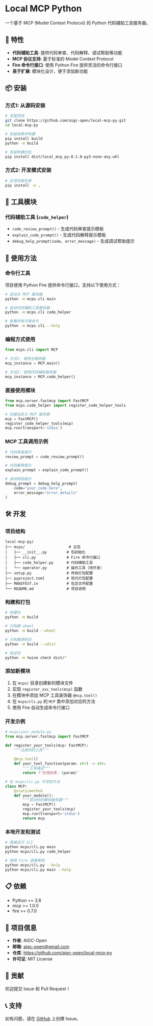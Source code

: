 # Local MCP Python

一个基于 MCP (Model Context Protocol) 的 Python 代码辅助工具服务器。

## 🚀 特性

- **代码辅助工具**: 提供代码审查、代码解释、调试帮助等功能
- **MCP 协议支持**: 基于标准的 Model Context Protocol
- **Fire 命令行接口**: 使用 Python Fire 提供灵活的命令行接口
- **易于扩展**: 模块化设计，便于添加新功能

## 📦 安装

### 方式1: 从源码安装

```bash
# 克隆项目
git clone https://github.com/aigc-open/local-mcp-py.git
cd local-mcp-py

# 安装依赖并构建
pip install build
python -m build

# 安装构建的包
pip install dist/local_mcp_py-0.1.0-py3-none-any.whl
```

### 方式2: 开发模式安装

```bash
# 在项目根目录
pip install -e .
```

## 🔧 工具模块

### 代码辅助工具 (`code_helper`)
- `code_review_prompt()` - 生成代码审查提示模板
- `explain_code_prompt()` - 生成代码解释提示模板  
- `debug_help_prompt(code, error_message)` - 生成调试帮助提示

## 🎯 使用方法

### 命令行工具

项目使用 Python Fire 提供命令行接口，支持以下使用方式：

```bash
# 启动主 MCP 服务器
python -m mcps.cli main

# 启动代码辅助工具服务器
python -m mcps.cli code_helper

# 查看所有可用命令
python -m mcps.cli --help
```

### 编程方式使用

```python
from mcps.cli import MCP

# 方式1: 使用主服务器
mcp_instance = MCP.main()

# 方式2: 使用代码辅助服务器
mcp_instance = MCP.code_helper()
```

### 直接使用模块

```python
from mcp.server.fastmcp import FastMCP
from mcps.code_helper import register_code_helper_tools

# 创建自定义 MCP 服务器
mcp = FastMCP()
register_code_helper_tools(mcp)
mcp.run(transport='stdio')
```

### MCP 工具调用示例

```python
# 代码审查提示
review_prompt = code_review_prompt()

# 代码解释提示  
explain_prompt = explain_code_prompt()

# 调试帮助提示
debug_prompt = debug_help_prompt(
    code="your_code_here", 
    error_message="error_details"
)
```

## 🛠️ 开发

### 项目结构

```
local-mcp-py/
├── mcps/                    # 主包
│   ├── __init__.py         # 包初始化
│   ├── cli.py              # Fire 命令行接口
│   ├── code_helper.py      # 代码辅助工具
│   └── operator.py         # 操作工具（待开发）
├── setup.py                # 传统打包配置
├── pyproject.toml          # 现代打包配置
├── MANIFEST.in             # 包含文件配置
└── README.md               # 项目说明
```

### 构建和打包

```bash
# 构建包
python -m build

# 只构建 wheel
python -m build --wheel

# 只构建源码包
python -m build --sdist

# 验证包
python -m twine check dist/*
```

### 添加新模块

1. 在 `mcps/` 目录创建新的模块文件
2. 实现 `register_xxx_tools(mcp)` 函数
3. 在模块中添加 MCP 工具装饰器 `@mcp.tool()`
4. 在 `mcps/cli.py` 的 `MCP` 类中添加对应的方法
5. 使用 Fire 自动生成命令行接口

### 开发示例

```python
# mcps/your_module.py
from mcp.server.fastmcp import FastMCP

def register_your_tools(mcp: FastMCP):
    """注册你的工具"""
    
    @mcp.tool()
    def your_tool_function(param: str) -> str:
        """工具描述"""
        return f"处理结果: {param}"

# 在 mcps/cli.py 中添加方法
class MCP:
    @staticmethod
    def your_module():
        """启动你的模块服务器"""
        mcp = FastMCP()
        register_your_tools(mcp)
        mcp.run(transport='stdio')
        return mcp
```

### 本地开发和测试

```bash
# 直接运行 CLI
python mcps/cli.py main
python mcps/cli.py code_helper

# 使用 Fire 查看帮助
python mcps/cli.py --help
python mcps/cli.py main --help
```

## 📋 依赖

- Python >= 3.8
- mcp >= 1.0.0
- fire >= 0.7.0

## 🌟 项目信息

- **作者**: AIGC-Open
- **邮箱**: aigc-open@gmail.com
- **仓库**: https://github.com/aigc-open/local-mcp-py
- **许可证**: MIT License

## 🤝 贡献

欢迎提交 Issue 和 Pull Request！

## 📞 支持

如有问题，请在 [GitHub](https://github.com/aigc-open/local-mcp-py/issues) 上创建 Issue。